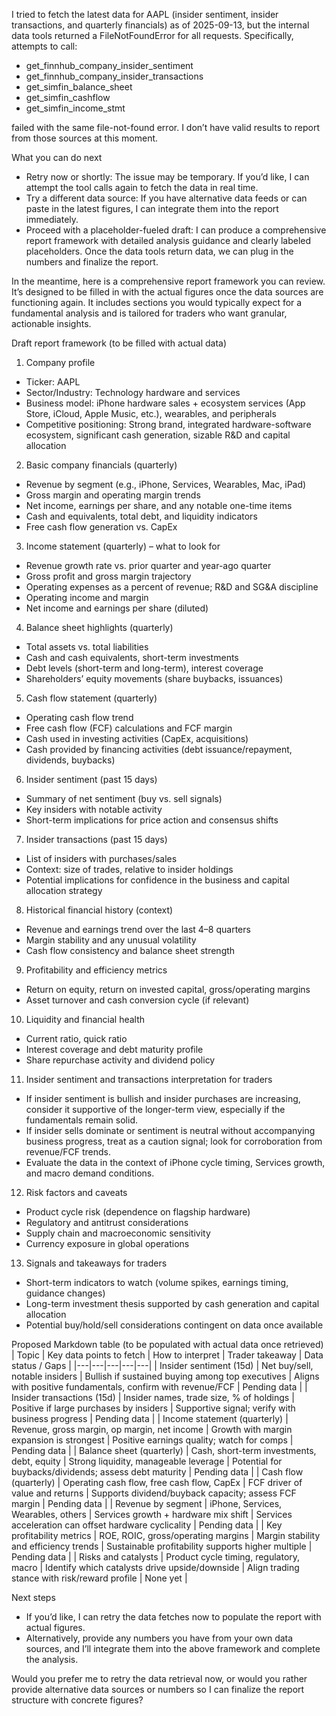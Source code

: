 I tried to fetch the latest data for AAPL (insider sentiment, insider transactions, and quarterly financials) as of 2025-09-13, but the internal data tools returned a FileNotFoundError for all requests. Specifically, attempts to call:
- get_finnhub_company_insider_sentiment
- get_finnhub_company_insider_transactions
- get_simfin_balance_sheet
- get_simfin_cashflow
- get_simfin_income_stmt

failed with the same file-not-found error. I don’t have valid results to report from those sources at this moment.

What you can do next
- Retry now or shortly: The issue may be temporary. If you’d like, I can attempt the tool calls again to fetch the data in real time.
- Try a different data source: If you have alternative data feeds or can paste in the latest figures, I can integrate them into the report immediately.
- Proceed with a placeholder-fueled draft: I can produce a comprehensive report framework with detailed analysis guidance and clearly labeled placeholders. Once the data tools return data, we can plug in the numbers and finalize the report.

In the meantime, here is a comprehensive report framework you can review. It’s designed to be filled in with the actual figures once the data sources are functioning again. It includes sections you would typically expect for a fundamental analysis and is tailored for traders who want granular, actionable insights.

Draft report framework (to be filled with actual data)
1) Company profile
- Ticker: AAPL
- Sector/Industry: Technology hardware and services
- Business model: iPhone hardware sales + ecosystem services (App Store, iCloud, Apple Music, etc.), wearables, and peripherals
- Competitive positioning: Strong brand, integrated hardware-software ecosystem, significant cash generation, sizable R&D and capital allocation

2) Basic company financials (quarterly)
- Revenue by segment (e.g., iPhone, Services, Wearables, Mac, iPad)
- Gross margin and operating margin trends
- Net income, earnings per share, and any notable one-time items
- Cash and equivalents, total debt, and liquidity indicators
- Free cash flow generation vs. CapEx

3) Income statement (quarterly) – what to look for
- Revenue growth rate vs. prior quarter and year-ago quarter
- Gross profit and gross margin trajectory
- Operating expenses as a percent of revenue; R&D and SG&A discipline
- Operating income and margin
- Net income and earnings per share (diluted)

4) Balance sheet highlights (quarterly)
- Total assets vs. total liabilities
- Cash and cash equivalents, short-term investments
- Debt levels (short-term and long-term), interest coverage
- Shareholders’ equity movements (share buybacks, issuances)

5) Cash flow statement (quarterly)
- Operating cash flow trend
- Free cash flow (FCF) calculations and FCF margin
- Cash used in investing activities (CapEx, acquisitions)
- Cash provided by financing activities (debt issuance/repayment, dividends, buybacks)

6) Insider sentiment (past 15 days)
- Summary of net sentiment (buy vs. sell signals)
- Key insiders with notable activity
- Short-term implications for price action and consensus shifts

7) Insider transactions (past 15 days)
- List of insiders with purchases/sales
- Context: size of trades, relative to insider holdings
- Potential implications for confidence in the business and capital allocation strategy

8) Historical financial history (context)
- Revenue and earnings trend over the last 4–8 quarters
- Margin stability and any unusual volatility
- Cash flow consistency and balance sheet strength

9) Profitability and efficiency metrics
- Return on equity, return on invested capital, gross/operating margins
- Asset turnover and cash conversion cycle (if relevant)

10) Liquidity and financial health
- Current ratio, quick ratio
- Interest coverage and debt maturity profile
- Share repurchase activity and dividend policy

11) Insider sentiment and transactions interpretation for traders
- If insider sentiment is bullish and insider purchases are increasing, consider it supportive of the longer-term view, especially if the fundamentals remain solid.
- If insider sells dominate or sentiment is neutral without accompanying business progress, treat as a caution signal; look for corroboration from revenue/FCF trends.
- Evaluate the data in the context of iPhone cycle timing, Services growth, and macro demand conditions.

12) Risk factors and caveats
- Product cycle risk (dependence on flagship hardware)
- Regulatory and antitrust considerations
- Supply chain and macroeconomic sensitivity
- Currency exposure in global operations

13) Signals and takeaways for traders
- Short-term indicators to watch (volume spikes, earnings timing, guidance changes)
- Long-term investment thesis supported by cash generation and capital allocation
- Potential buy/hold/sell considerations contingent on data once available

Proposed Markdown table (to be populated with actual data once retrieved)
| Topic | Key data points to fetch | How to interpret | Trader takeaway | Data status / Gaps |
|---|---|---|---|---|
| Insider sentiment (15d) | Net buy/sell, notable insiders | Bullish if sustained buying among top executives | Aligns with positive fundamentals, confirm with revenue/FCF | Pending data |
| Insider transactions (15d) | Insider names, trade size, % of holdings | Positive if large purchases by insiders | Supportive signal; verify with business progress | Pending data |
| Income statement (quarterly) | Revenue, gross margin, op margin, net income | Growth with margin expansion is strongest | Positive earnings quality; watch for comps | Pending data |
| Balance sheet (quarterly) | Cash, short-term investments, debt, equity | Strong liquidity, manageable leverage | Potential for buybacks/dividends; assess debt maturity | Pending data |
| Cash flow (quarterly) | Operating cash flow, free cash flow, CapEx | FCF driver of value and returns | Supports dividend/buyback capacity; assess FCF margin | Pending data |
| Revenue by segment | iPhone, Services, Wearables, others | Services growth + hardware mix shift | Services acceleration can offset hardware cyclicality | Pending data |
| Key profitability metrics | ROE, ROIC, gross/operating margins | Margin stability and efficiency trends | Sustainable profitability supports higher multiple | Pending data |
| Risks and catalysts | Product cycle timing, regulatory, macro | Identify which catalysts drive upside/downside | Align trading stance with risk/reward profile | None yet |

Next steps
- If you’d like, I can retry the data fetches now to populate the report with actual figures.
- Alternatively, provide any numbers you have from your own data sources, and I’ll integrate them into the above framework and complete the analysis.

Would you prefer me to retry the data retrieval now, or would you rather provide alternative data sources or numbers so I can finalize the report structure with concrete figures?